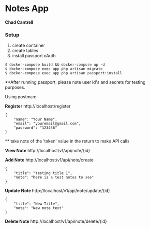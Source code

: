 # Notes App
#### Chad Cantrell

### Setup
1. create container
2. create tables
3. install passport oAuth

```
$ docker-compose build && docker-compose up -d
$ docker-compose exec app php artisan migrate
$ docker-compose exec app php artisan passport:install
```
**After running passport, please note user id's and secrets for testing purposes.

Using postman:

**Register** http://localhost/register

```
{
    "name": "Your Name",
    "email": "youremail@gmail.com",
    "password": "123456"
}
```

** take note of the 'token' value in the return to make API calls

**View Note**  http://localhost/v1/api/note/{id}

**Add Note**  http://localhost/v1/api/note/create
```
{
    "title": "testing title 1",
    "note": "here is a test notes to see"
}
```

**Update Note** http://localhost/v1/api/note/update/{id}
```
{
    "title": "New Title",
    "note": "New note text"
}
```

**Delete Note** http://localhost/v1/api/note/delete/{id}